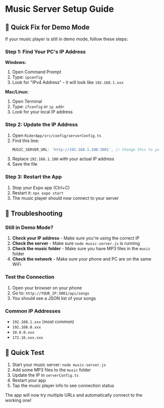 # Music Server Setup Guide

## 🎵 Quick Fix for Demo Mode

If your music player is still in demo mode, follow these steps:

### Step 1: Find Your PC's IP Address

**Windows:**
1. Open Command Prompt
2. Type: `ipconfig`
3. Look for "IPv4 Address" - it will look like `192.168.1.xxx`

**Mac/Linux:**
1. Open Terminal
2. Type: `ifconfig` or `ip addr`
3. Look for your local IP address

### Step 2: Update the IP Address

1. Open `RiderApp/src/config/serverConfig.ts`
2. Find this line:
   ```javascript
   MUSIC_SERVER_URL: 'http://192.168.1.100:3001', // Change this to your PC's IP
   ```
3. Replace `192.168.1.100` with your actual IP address
4. Save the file

### Step 3: Restart the App

1. Stop your Expo app (Ctrl+C)
2. Restart it: `npx expo start`
3. The music player should now connect to your server

## 🔧 Troubleshooting

### Still in Demo Mode?

1. **Check your IP address** - Make sure you're using the correct IP
2. **Check the server** - Make sure `node music-server.js` is running
3. **Check the music folder** - Make sure you have MP3 files in the `music` folder
4. **Check the network** - Make sure your phone and PC are on the same WiFi

### Test the Connection

1. Open your browser on your phone
2. Go to: `http://YOUR_IP:3001/api/songs`
3. You should see a JSON list of your songs

### Common IP Addresses

- `192.168.1.xxx` (most common)
- `192.168.0.xxx`
- `10.0.0.xxx`
- `172.16.xxx.xxx`

## 📱 Quick Test

1. Start your music server: `node music-server.js`
2. Add some MP3 files to the `music` folder
3. Update the IP in `serverConfig.ts`
4. Restart your app
5. Tap the music player info to see connection status

The app will now try multiple URLs and automatically connect to the working one! 